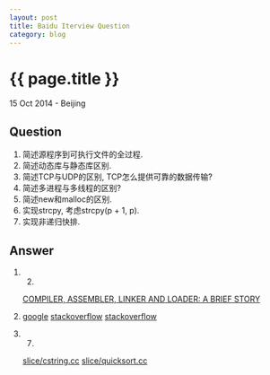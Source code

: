 ```yaml
---
layout: post
title: Baidu Iterview Question
category: blog
---
```


{{ page.title }}
================

<p class="meta">15 Oct 2014 - Beijing</p>

Question 
---

1. 简述源程序到可执行文件的全过程.
2. 简述动态库与静态库区别.
3. 简述TCP与UDP的区别, TCP怎么提供可靠的数据传输?
4. 简述多进程与多线程的区别?
5. 简述new和malloc的区别.
6. 实现strcpy, 考虑strcpy(p + 1, p).
7. 实现非递归快排. 

Answer
---

1. 2.
    [ COMPILER, ASSEMBLER, LINKER AND LOADER: A BRIEF STORY ](http://www.tenouk.com/ModuleW.html)

5.
    [google](http://209.116.186.231/#newwindow=1&q=new+malloc+difference)
    [stackoverflow](http://stackoverflow.com/questions/807939/what-is-the-difference-between-new-and-malloc-and-calloc-in-c)
    [stackoverflow](http://stackoverflow.com/questions/240212/what-is-the-difference-between-new-delete-and-malloc-free)

6. 7.
    [slice/cstring.cc](https://github.com/liuluheng/CTCI/blob/master/slice/cstring.cc)
    [slice/quicksort.cc](https://github.com/liuluheng/CTCI/blob/master/slice/quicksort.cc)
